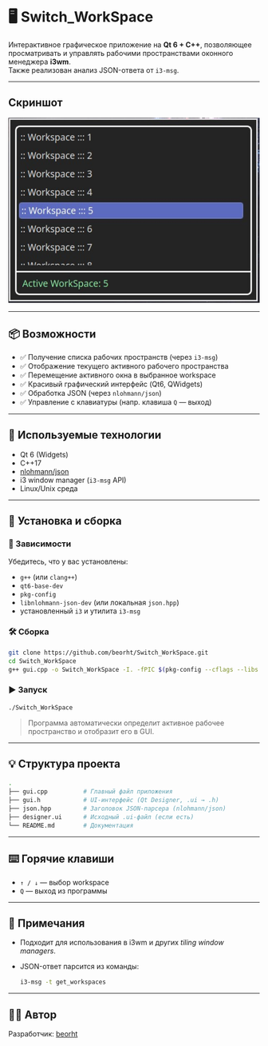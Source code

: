 

# 🖥️ Switch_WorkSpace

Интерактивное графическое приложение на **Qt 6 + C++**, позволяющее просматривать и управлять рабочими пространствами оконного менеджера **i3wm**.  
Также реализован анализ JSON-ответа от `i3-msg`.

---

## Скриншот
![Скриншот окна](screenshot/main.jpg)


---

## 📦 Возможности

- ✅ Получение списка рабочих пространств (через `i3-msg`)
- ✅ Отображение текущего активного рабочего пространства
- ✅ Перемещение активного окна в выбранное workspace
- ✅ Красивый графический интерфейс (Qt6, QWidgets)
- ✅ Обработка JSON (через `nlohmann/json`)
- ✅ Управление с клавиатуры (напр. клавиша `Q` — выход)

---

## 🧰 Используемые технологии

- Qt 6 (Widgets)
- C++17
- [nlohmann/json](https://github.com/nlohmann/json)
- i3 window manager (`i3-msg` API)
- Linux/Unix среда

---

## 🚀 Установка и сборка

### 🔧 Зависимости

Убедитесь, что у вас установлены:

- `g++` (или `clang++`)
- `qt6-base-dev`
- `pkg-config`
- `libnlohmann-json-dev` (или локальная `json.hpp`)
- установленный `i3` и утилита `i3-msg`

### 🛠️ Сборка

```bash
git clone https://github.com/beorht/Switch_WorkSpace.git
cd Switch_WorkSpace
g++ gui.cpp -o Switch_WorkSpace -I. -fPIC $(pkg-config --cflags --libs Qt6Widgets)
````

### ▶️ Запуск

```bash
./Switch_WorkSpace
```

> Программа автоматически определит активное рабочее пространство и отобразит его в GUI.

---

## 💡 Структура проекта

```bash
.
├── gui.cpp          # Главный файл приложения
├── gui.h            # UI-интерфейс (Qt Designer, .ui → .h)
├── json.hpp         # Заголовок JSON-парсера (nlohmann/json)
├── designer.ui      # Исходный .ui-файл (если есть)
└── README.md        # Документация
```

---

## ⌨️ Горячие клавиши

* `↑ / ↓` — выбор workspace
* `Q` — выход из программы

---

## 🧠 Примечания

* Подходит для использования в i3wm и других *tiling window managers*.
* JSON-ответ парсится из команды:

  ```bash
  i3-msg -t get_workspaces
  ```

---

## 🧑‍💻 Автор

Разработчик: [beorht](https://github.com/beorht)
